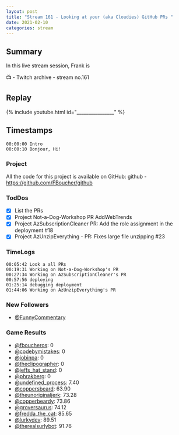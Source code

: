 ```yaml
---
layout: post
title: "Stream 161 - Looking at your (aka Cloudies) GitHub PRs "
date: 2021-02-10
categories: stream
---
```


## Summary

In this live stream session, Frank is 

📺 - Twitch archive - stream no.161

## Replay

{% include youtube.html id="________________" %}
<br/><!--more-->


## Timestamps

    00:00:00 Intro
    00:00:10 Bonjour, Hi!



### Project

All the code for this project is available on GitHub: github - https://github.com/FBoucher/github

### TodDos

- [X] List the PRs
- [X] Project Not-a-Dog-Workshop PR AddWebTrends
- [X] Project AzSubscriptionCleaner PR: Add the role assignment in the deployment #18
- [X] Project AzUnzipEverything - PR: Fixes large file unzipping #23

### TimeLogs

    00:05:42 Look a all PRs
    00:19:31 Working on Not-a-Dog-Workshop's PR
    00:27:34 Working on AzSubscriptionCleaner's PR
    00:57:56 deploying
    01:25:14 debugging deployment
    01:44:06 Working on AzUnzipEverything's PR


### New Followers

- [@FunnyCommentary](https://www.twitch.tv/FunnyCommentary)



### Game Results

- [@fboucheros](https://www.twitch.tv/fboucheros): 0
- [@codebymistakes](https://www.twitch.tv/codebymistakes): 0
- [@jobinpa](https://www.twitch.tv/jobinpa): 0
- [@theclipographer](https://www.twitch.tv/theclipographer): 0
- [@jeffs_hat_stand](https://www.twitch.tv/jeffs_hat_stand): 0
- [@phrakberg](https://www.twitch.tv/phrakberg): 0
- [@undefined_process](https://www.twitch.tv/undefined_process): 7.40
- [@coppersbeard](https://www.twitch.tv/coppersbeard): 63.90
- [@theunoriginaljerk](https://www.twitch.tv/theunoriginaljerk): 73.28
- [@copperbeardy](https://www.twitch.tv/copperbeardy): 73.86
- [@groversaurus](https://www.twitch.tv/groversaurus): 74.12
- [@fredda_the_cat](https://www.twitch.tv/fredda_the_cat): 85.65
- [@lurkydev](https://www.twitch.tv/lurkydev): 89.51
- [@therealsurlybot](https://www.twitch.tv/therealsurlybot): 91.76


